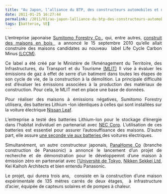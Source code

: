 ```yaml
---
title: "Au Japon, l’alliance du BTP, des constructeurs automobiles et de l’industrie électrique pour des maisons zéro émission"
date: 2011-01-25 16:27:44
permalink: /2011/01/au-japon-lalliance-du-btp-des-constructeurs-automobiles-et-de-lindustrie-electrique-pour-des-maisons.html
tags: [batterie, VE]
---
```


<p style="text-align: justify">L’entreprise japonaise <a href="http://sfc.jp/english/,">Sumitomo Forestry Co.</a>, qui, entre autres, <a href="http://sfc.jp/english/information/jigyou/sintiku/">construit des maisons en bois </a> a annoncé le 15 septembre 2010 qu’elle allait construire des maisons candidates au nouveau  label Life Cycle Carbon Minus <a href="http://www.globalwood.org/market/timber_prices_2009/aaw20100702c.htm">(LCCM)</a>.</p> <p style="text-align: justify">Ce label a été créé par le Ministère de l’Aménagement du Territoire, des Infrastructures, du Transport et du Tourisme <a href="http://www.mlit.go.jp/index_e.html">(MLIT)</a> Il vise à évaluer les émissions de gaz à effet de serre d’un batiment dans toutes les étapes de son cycle de vie, de la construction à la démolition. La principale difficulté est d’évaluer les émissions associées à la production des matériaux de construction. Pour cela, le MLIT met en place une base de données.</p> <p style="text-align: justify">Pour réaliser des maisons à émissions négatives, Sumitomo Forestry utilisera, des batteries Lithium –Ion identiques à celles qui sont installées sur la voiture électrique <a href="http://en.wikipedia.org/wiki/Nissan_Leaf">Nissan Leaf</a>. </p>  <!--more-->   <p style="text-align: justify">L’entreprise a testé des batteries Lithium-Ion pour le stockage d’énergie dans l’habitat individuel en partenariat avec <a href="http://en.wikipedia.org/wiki/NEC">NEC Corp</a>. L’utilisation de ces batteries est essentiel pour assurer l’autosuffisance des maisons. D’autre part, elle assure <a href="http://www.electron-economy.org/article-la-seconde-vie-des-batteries-lithium-cle-de-la-rentabilite-de-la-voiture-100-electrique-63213983.html" target="_blank">une seconde vie aux batteries </a>des voitures électriques. </p> <p style="text-align: justify">Simultanément, un autre constructeur japonais, <a href="http://www.panahome.jp/english/index.html">PanaHome Co</a> (branche construction de Panasonic) a annoncé le lancement d’un projet de recherche et de démonstration pour le développemnt d’une maison à émission zéro en partenariat avec <a href="http://www.u-tokyo.ac.jp/index_e.html">l’Université de Tokyo,</a> <a href="http://www.nikken.co.jp/ja/">Nikken Sekkei Ltd</a>, Kei Kaihoh Architects et bien entendu Panasonic.</p> <p style="text-align: justify">Le projet, qui durera trois ans,  consiste en la construction d’une maison expérimentale de 135 mètres carrés de deux étages,  à infrastructure d’acier, équipée de capteurs solaires et de pompes à chaleur.</p>
